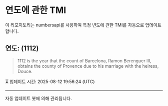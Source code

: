 
# 연도에 관한 TMI

이 리포지토리는 numbersapi를 사용하여 특정 년도에 관한 TMI를 자동으로 업데이트합니다.

## 연도: (1112)
> 1112 is the year that the count of Barcelona, Ramon Berenguer III, obtains the county of Provence due to his marriage with the heiress, Douce.

⏳ 업데이트 시간: 2025-08-12 19:56:24 (UTC)

---
자동 업데이트 봇에 의해 관리됩니다.

